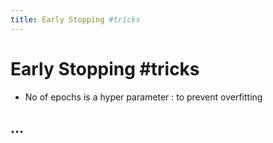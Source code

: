 ```yaml
---
title: Early Stopping #tricks
---
```


# Early Stopping #tricks
- No of epochs is a hyper parameter : to prevent overfitting

## …


























































